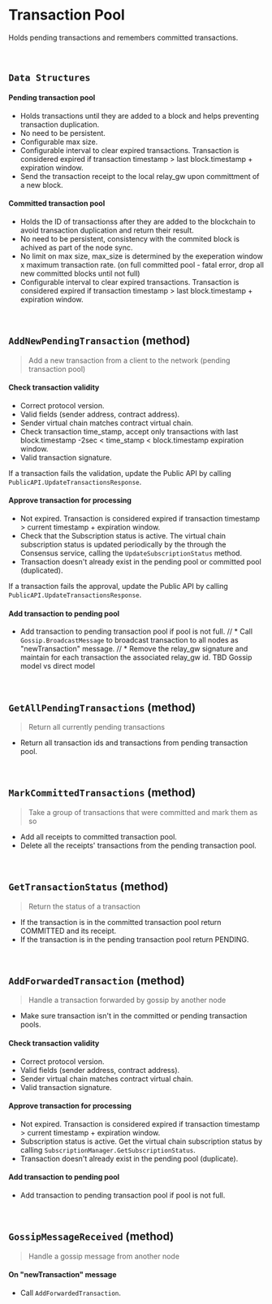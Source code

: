 # Transaction Pool

Holds pending transactions and remembers committed transactions.

&nbsp;
## `Data Structures`

#### Pending transaction pool
* Holds transactions until they are added to a block and helps preventing transaction duplication.
* No need to be persistent.
* Configurable max size.
* Configurable interval to clear expired transactions. Transaction is considered expired if transaction timestamp > last block.timestamp + expiration window.
* Send the transaction receipt to the local relay_gw upon committment of a new block.

#### Committed transaction pool
* Holds the ID of transactionss after they are added to the blockchain to avoid transaction duplication and return their result.
* No need to be persistent, consistency with the commited block is achived as part of the node sync.
* No limit on max size, max_size is determined by the exeperation window x maximum transaction rate. (on full committed pool - fatal error, drop all new committed blocks until not full)
* Configurable interval to clear expired transactions. Transaction is considered expired if transaction timestamp > last block.timestamp + expiration window.

&nbsp;
## `AddNewPendingTransaction` (method)
> Add a new transaction from a client to the network (pending transaction pool)

#### Check transaction validity
* Correct protocol version.
* Valid fields (sender address, contract address).
* Sender virtual chain matches contract virtual chain.
* Check transaction time_stamp, accept only transactions with last block.timestamp -2sec  < time_stamp < block.timestamp expiration window. 
* Valid transaction signature.

If a transaction fails the validation, update the Public API by calling `PublicAPI.UpdateTransactionsResponse`.

#### Approve transaction for processing
* Not expired. Transaction is considered expired if transaction timestamp > current timestamp + expiration window.
* Check that the Subscription status is active. The virtual chain subscription status is updated periodically by the through the Consensus service, calling the `UpdateSubscriptionStatus` method.
* Transaction doesn't already exist in the pending pool or committed pool (duplicated).

If a transaction fails the approval, update the Public API by calling `PublicAPI.UpdateTransactionsResponse`.

#### Add transaction to pending pool
* Add transaction to pending transaction pool if pool is not full.
// * Call `Gossip.BroadcastMessage` to broadcast transaction to all nodes as "newTransaction" message.
// * Remove the relay_gw signature and maintain for each transaction the associated relay_gw id.
TBD Gossip model vs direct model


&nbsp;
## `GetAllPendingTransactions` (method)
> Return all currently pending transactions
* Return all transaction ids and transactions from pending transaction pool.

&nbsp;
## `MarkCommittedTransactions` (method)
> Take a group of transactions that were committed and mark them as so

* Add all receipts to committed transaction pool.
* Delete all the receipts' transactions from the pending transaction pool.

&nbsp;
## `GetTransactionStatus` (method)
> Return the status of a transaction

* If the transaction is in the committed transaction pool return COMMITTED and its receipt.
* If the transaction is in the pending transaction pool return PENDING.

&nbsp;
## `AddForwardedTransaction` (method)
> Handle a transaction forwarded by gossip by another node

* Make sure transaction isn't in the committed or pending transaction pools.

#### Check transaction validity
* Correct protocol version.
* Valid fields (sender address, contract address).
* Sender virtual chain matches contract virtual chain.
* Valid transaction signature.

#### Approve transaction for processing
* Not expired. Transaction is considered expired if transaction timestamp > current timestamp + expiration window.
* Subscription status is active. Get the virtual chain subscription status by calling `SubscriptionManager.GetSubscriptionStatus`.
* Transaction doesn't already exist in the pending pool (duplicate).

#### Add transaction to pending pool
* Add transaction to pending transaction pool if pool is not full.

&nbsp;
## `GossipMessageReceived` (method)
> Handle a gossip message from another node

#### On "newTransaction" message
* Call `AddForwardedTransaction`.
